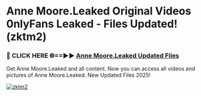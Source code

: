 # Anne Moore.Leaked Original Videos 0nlyFans Leaked - Files Updated! (zktm2)

<h3>🔴 CLICK HERE 🌐==►► <a href="https://tinyurl.com/2m67pmp6" rel="nofollow">Anne Moore.Leaked Updated Files</a></h3>

Get Anne Moore.Leaked and all content. Now you can access all videos and pictures of Anne Moore.Leaked. New Updated Files 2025!

[![zktm2](https://i.imgur.com/H4QAA4z.gif)](https://tinyurl.com/2m67pmp6)